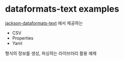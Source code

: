 # dataformats-text examples

[jackson-dataformats-text](https://github.com/FasterXML/jackson-dataformats-text) 에서 제공하는

* CSV
* Properties
* Yaml

형식의 정보를 생성, 파싱하는 라이브러리 활용 예제 
